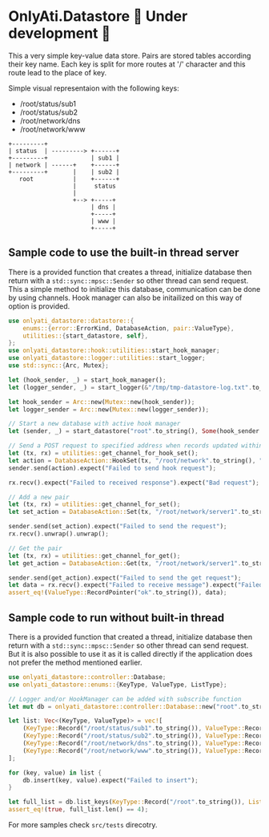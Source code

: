 # OnlyAti.Datastore :construction: Under development :construction:
 
This a very simple key-value data store. Pairs are stored tables according their key name.
Each key is split for more routes at '/' character and this route lead to the place of key.

Simple visual representaion with the following keys:
- /root/status/sub1
- /root/status/sub2
- /root/network/dns
- /root/network/www
```plain
+---------+
| status  | ---------> +------+
+---------+            | sub1 |
| network | ------+    +------+
+---------+       |    | sub2 |
   root           |    +------+
                  |     status
                  |
                  +--> +-----+
                       | dns |
                       +-----+
                       | www |
                       +-----+
```

## Sample code to use the built-in thread server

There is a provided function that creates a thread, initialize database then return with a `std::sync::mpsc::Sender` so other thread can send request.
This a simple method to initialize this database, communication can be done by using channels. Hook manager can also be initailized on this way of option is provided.

```rust
use onlyati_datastore::datastore::{
    enums::{error::ErrorKind, DatabaseAction, pair::ValueType},
    utilities::{start_datastore, self},
};
use onlyati_datastore::hook::utilities::start_hook_manager;
use onlyati_datastore::logger::utilities::start_logger;
use std::sync::{Arc, Mutex};

let (hook_sender, _) = start_hook_manager();
let (logger_sender, _) = start_logger(&"/tmp/tmp-datastore-log.txt".to_string());

let hook_sender = Arc::new(Mutex::new(hook_sender));
let logger_sender = Arc::new(Mutex::new(logger_sender));

// Start a new database with active hook manager
let (sender, _) = start_datastore("root".to_string(), Some(hook_sender.clone()), Some(logger_sender));

// Send a POST request to specified address when records updated within /root/status
let (tx, rx) = utilities::get_channel_for_hook_set();
let action = DatabaseAction::HookSet(tx, "/root/network".to_string(), "http://127.0.0.1:3031".to_string());
sender.send(action).expect("Failed to send hook request");

rx.recv().expect("Failed to received response").expect("Bad request");

// Add a new pair
let (tx, rx) = utilities::get_channel_for_set();
let set_action = DatabaseAction::Set(tx, "/root/network/server1".to_string(), "ok".to_string());

sender.send(set_action).expect("Failed to send the request");
rx.recv().unwrap().unwrap();

// Get the pair
let (tx, rx) = utilities::get_channel_for_get();
let get_action = DatabaseAction::Get(tx, "/root/network/server1".to_string());

sender.send(get_action).expect("Failed to send the get request");
let data = rx.recv().expect("Failed to receive message").expect("Failed to get data");
assert_eq!(ValueType::RecordPointer("ok".to_string()), data);
```

## Sample code to run without built-in thread

There is a provided function that created a thread, initialize database then return with a `std::sync::mpsc::Sender` so other thread can send request.
But it is also possible to use it as it is called directly if the application does not prefer the method mentioned earlier.

```rust
use onlyati_datastore::controller::Database;
use onlyati_datastore::enums::{KeyType, ValueType, ListType};

// Logger and/or HookManager can be added with subscribe function
let mut db = onlyati_datastore::controller::Database::new("root".to_string()).unwrap();

let list: Vec<(KeyType, ValueType)> = vec![
    (KeyType::Record("/root/status/sub1".to_string()), ValueType::RecordPointer("OK".to_string())),
    (KeyType::Record("/root/status/sub2".to_string()), ValueType::RecordPointer("NOK".to_string())),
    (KeyType::Record("/root/network/dns".to_string()), ValueType::RecordPointer("OK".to_string())),
    (KeyType::Record("/root/network/www".to_string()), ValueType::RecordPointer("NOK".to_string())),
];

for (key, value) in list {
    db.insert(key, value).expect("Failed to insert");
}

let full_list = db.list_keys(KeyType::Record("/root".to_string()), ListType::All).expect("Failed to get all keys");
assert_eq!(true, full_list.len() == 4);
```

For more samples check `src/tests` direcotry.
